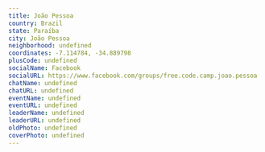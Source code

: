 ```yaml
---
title: João Pessoa
country: Brazil
state: Paraíba
city: João Pessoa
neighborhood: undefined
coordinates: -7.114784, -34.889798
plusCode: undefined
socialName: Facebook
socialURL: https://www.facebook.com/groups/free.code.camp.joao.pessoa
chatName: undefined
chatURL: undefined
eventName: undefined
eventURL: undefined
leaderName: undefined
leaderURL: undefined
oldPhoto: undefined
coverPhoto: undefined
---
```

